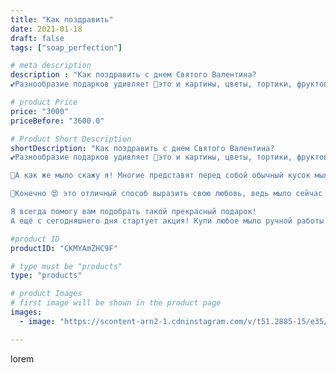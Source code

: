 ```yaml
---
title: "Как поздравить"
date: 2021-01-18
draft: false
tags: ["soap_perfection"]

# meta description
description : "Как поздравить с днем Святого Валентина?
💕Разнообразие подарков удивляет 🎁это и картины, цветы, тортики, фруктовые букеты, ну и конечно милая открытка в форме с"

# product Price
price: "3000"
priceBefore: "3600.0"

# Product Short Description
shortDescription: "Как поздравить с днем Святого Валентина?
💕Разнообразие подарков удивляет 🎁это и картины, цветы, тортики, фруктовые букеты, ну и конечно милая открытка в форме сердечка❤️

🧡А как же мыло скажу я! Многие представят перед собой обычный кусок мыла, которым они пользуются каждый день  и скажут, разве это подарок😏?

💙Конечно 😍 это отличный способ выразить свою любовь, ведь мыло сейчас это огромное разнообразие форм, ароматов, цветов! Мишки, Зайки, котики, цветы, сердечки💕...можно подобрать на любой вкус😊, так ведь оно ещё и полезное💜эфирные масла, отвары трав, разнообразные натуральные добави. Все это делает мыло индивидуальным подарком👍🏻

Я всегда помогу вам подобрать такой прекрасный подарок!
А ещё с сегодняшнего дня стартует акция! Купи любое мыло ручной работы и получи нежную открытку к празднику! Акция продлится до 12 февраля😍"

#product ID
productID: "CKMYAmZHC9F"

# type must be "products"
type: "products"

# product Images
# first image will be shown in the product page
images:
  - image: "https://scontent-arn2-1.cdninstagram.com/v/t51.2885-15/e35/139541745_742493863315581_9103369714825604255_n.jpg?se=7&tp=1&_nc_ht=scontent-arn2-1.cdninstagram.com&_nc_cat=109&_nc_ohc=aE4_Nnz8P1kAX8rdIbW&ccb=7-4&oh=71951929854a84afc558267994a4dd71&oe=6083EBB5&ig_cache_key=MjQ4OTQ3MDI4ODM2ODc3NDk4MQ%3D%3D.2-ccb7-4"

---
```

lorem
